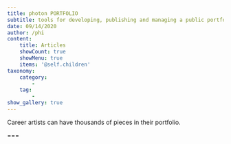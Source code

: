 ```yaml
---
title: photon PORTFOLIO
subtitle: tools for developing, publishing and managing a public portfolio
date: 09/14/2020
author: /phi
content:
    title: Articles
    showCount: true
    showMenu: true
    items: '@self.children'
taxonomy:
    category: 
        - 
    tag: 
        - 
show_gallery: true
---
```


Career artists can have thousands of pieces in their portfolio. 

===


